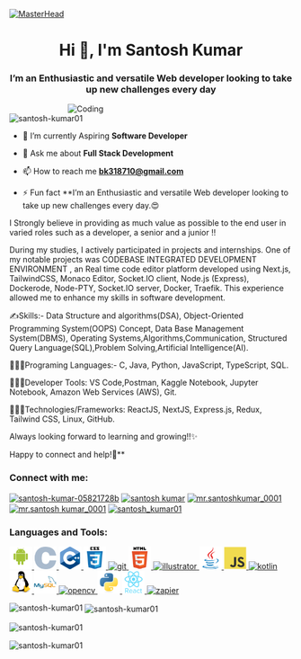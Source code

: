[![MasterHead](https://media.istockphoto.com/id/1803992649/vector/software-development-coding-process-concept-programming-testing-cross-platform-code-app-on.jpg?s=2048x2048&w=is&k=20&c=4ZEBBpVNk7-iCWg8Yc2wiUQ7yMbTSDnEOQ5VfRWv-R8=)](https://rishavchanda.io)
<h1 align="center">Hi 👋, I'm Santosh Kumar</h1>
<h3 align="center">I’m an Enthusiastic and versatile Web developer looking to take up new challenges every day</h3>
<img align="right" alt="Coding" width="400"src="https://miro.medium.com/v2/resize:fit:996/format:webp/1*xNQKHj5vR7w9AcY_bDKYYw.gif">


<p align="left"> <img src="https://komarev.com/ghpvc/?username=santosh-kumar01&label=Profile%20views&color=0e75b6&style=flat" alt="santosh-kumar01" /> </p>

- 🌱 I’m currently Aspiring  **Software Developer**

- 💬 Ask me about **Full Stack Development**

- 📫 How to reach me **bk318710@gmail.com**

- ⚡ Fun fact **I’m an Enthusiastic and versatile Web developer looking to take up new challenges every day.😍

I Strongly believe in providing as much value as possible to the end user in varied roles such as a developer, a senior and a junior !!

During my studies, I actively participated in projects and internships. One of my notable projects was CODEBASE INTEGRATED DEVELOPMENT ENVIRONMENT , an Real time code editor platform developed using Next.js, TailwindCSS, Monaco Editor, Socket.IO client, Node.js (Express), Dockerode, Node-PTY, Socket.IO server, Docker, Traefik. This experience allowed me to enhance my skills in software development.

✍️Skills:- Data Structure and algorithms(DSA), Object-Oriented Programming System(OOPS) Concept, Data Base Management System(DBMS), Operating Systems,Algorithms,Communication, Structured Query Language(SQL),Problem Solving,Artificial Intelligence(AI).


👨🏻‍💻Programing Languages:- C, Java, Python, JavaScript, TypeScript, SQL.

👨🏻‍💻Developer Tools: VS Code,Postman, Kaggle Notebook, Jupyter Notebook, Amazon Web Services (AWS), Git.

👨🏻‍💻Technologies/Frameworks: ReactJS, NextJS, Express.js, Redux, Tailwind CSS, Linux, GitHub.

Always looking forward to learning and growing!!✨

Happy to connect and help!🤝**

<h3 align="left">Connect with me:</h3>
<p align="left">
<a href="https://linkedin.com/in/santosh-kumar-05821728b" target="blank"><img align="center" src="https://raw.githubusercontent.com/rahuldkjain/github-profile-readme-generator/master/src/images/icons/Social/linked-in-alt.svg" alt="santosh-kumar-05821728b" height="30" width="40" /></a>
<a href="https://fb.com/santosh kumar" target="blank"><img align="center" src="https://raw.githubusercontent.com/rahuldkjain/github-profile-readme-generator/master/src/images/icons/Social/facebook.svg" alt="santosh kumar" height="30" width="40" /></a>
<a href="https://instagram.com/mr.santoshkumar_0001" target="blank"><img align="center" src="https://raw.githubusercontent.com/rahuldkjain/github-profile-readme-generator/master/src/images/icons/Social/instagram.svg" alt="mr.santoshkumar_0001" height="30" width="40" /></a>
<a href="https://www.youtube.com/c/mr.santosh kumar_0001" target="blank"><img align="center" src="https://raw.githubusercontent.com/rahuldkjain/github-profile-readme-generator/master/src/images/icons/Social/youtube.svg" alt="mr.santosh kumar_0001" height="30" width="40" /></a>
<a href="https://www.leetcode.com/santosh_kumar01" target="blank"><img align="center" src="https://raw.githubusercontent.com/rahuldkjain/github-profile-readme-generator/master/src/images/icons/Social/leet-code.svg" alt="santosh_kumar01" height="30" width="40" /></a>
</p>

<h3 align="left">Languages and Tools:</h3>
<p align="left"> <a href="https://developer.android.com" target="_blank" rel="noreferrer"> <img src="https://raw.githubusercontent.com/devicons/devicon/master/icons/android/android-original-wordmark.svg" alt="android" width="40" height="40"/> </a> <a href="https://www.cprogramming.com/" target="_blank" rel="noreferrer"> <img src="https://raw.githubusercontent.com/devicons/devicon/master/icons/c/c-original.svg" alt="c" width="40" height="40"/> </a> <a href="https://www.w3schools.com/cpp/" target="_blank" rel="noreferrer"> <img src="https://raw.githubusercontent.com/devicons/devicon/master/icons/cplusplus/cplusplus-original.svg" alt="cplusplus" width="40" height="40"/> </a> <a href="https://www.w3schools.com/css/" target="_blank" rel="noreferrer"> <img src="https://raw.githubusercontent.com/devicons/devicon/master/icons/css3/css3-original-wordmark.svg" alt="css3" width="40" height="40"/> </a> <a href="https://git-scm.com/" target="_blank" rel="noreferrer"> <img src="https://www.vectorlogo.zone/logos/git-scm/git-scm-icon.svg" alt="git" width="40" height="40"/> </a> <a href="https://www.w3.org/html/" target="_blank" rel="noreferrer"> <img src="https://raw.githubusercontent.com/devicons/devicon/master/icons/html5/html5-original-wordmark.svg" alt="html5" width="40" height="40"/> </a> <a href="https://www.adobe.com/in/products/illustrator.html" target="_blank" rel="noreferrer"> <img src="https://www.vectorlogo.zone/logos/adobe_illustrator/adobe_illustrator-icon.svg" alt="illustrator" width="40" height="40"/> </a> <a href="https://www.java.com" target="_blank" rel="noreferrer"> <img src="https://raw.githubusercontent.com/devicons/devicon/master/icons/java/java-original.svg" alt="java" width="40" height="40"/> </a> <a href="https://developer.mozilla.org/en-US/docs/Web/JavaScript" target="_blank" rel="noreferrer"> <img src="https://raw.githubusercontent.com/devicons/devicon/master/icons/javascript/javascript-original.svg" alt="javascript" width="40" height="40"/> </a> <a href="https://kotlinlang.org" target="_blank" rel="noreferrer"> <img src="https://www.vectorlogo.zone/logos/kotlinlang/kotlinlang-icon.svg" alt="kotlin" width="40" height="40"/> </a> <a href="https://www.linux.org/" target="_blank" rel="noreferrer"> <img src="https://raw.githubusercontent.com/devicons/devicon/master/icons/linux/linux-original.svg" alt="linux" width="40" height="40"/> </a> <a href="https://www.mysql.com/" target="_blank" rel="noreferrer"> <img src="https://raw.githubusercontent.com/devicons/devicon/master/icons/mysql/mysql-original-wordmark.svg" alt="mysql" width="40" height="40"/> </a> <a href="https://opencv.org/" target="_blank" rel="noreferrer"> <img src="https://www.vectorlogo.zone/logos/opencv/opencv-icon.svg" alt="opencv" width="40" height="40"/> </a> <a href="https://www.python.org" target="_blank" rel="noreferrer"> <img src="https://raw.githubusercontent.com/devicons/devicon/master/icons/python/python-original.svg" alt="python" width="40" height="40"/> </a> <a href="https://reactjs.org/" target="_blank" rel="noreferrer"> <img src="https://raw.githubusercontent.com/devicons/devicon/master/icons/react/react-original-wordmark.svg" alt="react" width="40" height="40"/> </a> <a href="https://zapier.com" target="_blank" rel="noreferrer"> <img src="https://www.vectorlogo.zone/logos/zapier/zapier-icon.svg" alt="zapier" width="40" height="40"/> </a> </p>

<p><img align="left" src="https://github-readme-stats.vercel.app/api/top-langs?username=santosh-kumar01&show_icons=true&locale=en&layout=compact" alt="santosh-kumar01" /></p>

<p>&nbsp;<img align="center" src="https://github-readme-stats.vercel.app/api?username=santosh-kumar01&show_icons=true&locale=en" alt="santosh-kumar01" /></p>

<p><img align="center" src="https://github-readme-streak-stats.herokuapp.com/?user=santosh-kumar01&" alt="santosh-kumar01" /></p>



<p><img align="center" src="https://github-readme-streak-stats.herokuapp.com/?user=santosh-kumar01&" alt="santosh-kumar01" /></p>

